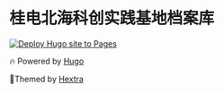 # 桂电北海科创实践基地档案库

[![Deploy Hugo site to Pages](https://github.com/gdbh-kechuang/wiki/actions/workflows/pages.yaml/badge.svg)](https://github.com/gdbh-kechuang/wiki/actions/workflows/pages.yaml)

🔥 Powered by  [Hugo](https://github.com/gohugoio/hugo) 

🌟Themed by [Hextra](https://github.com/imfing/hextra)
 